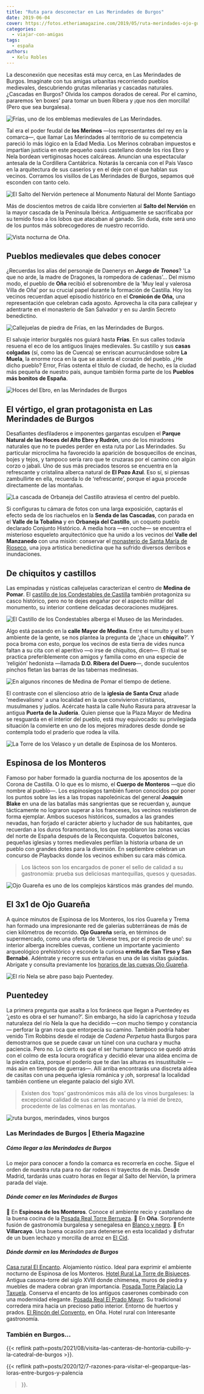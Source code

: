```yaml
---
title: "Ruta para desconectar en Las Merindades de Burgos"
date: 2019-06-04
cover: https://fotos.etheriamagazine.com/2019/05/ruta-merindades-ojo-guarena.jpg
categories: 
  - viajar-con-amigas
tags: 
  - españa
authors: 
  - Kelu Robles
---
```


La desconexión que necesitas está muy cerca, en Las Merindades de Burgos. Imagínate con tus amigas urbanitas recorriendo pueblos medievales, descubriendo grutas milenarias y cascadas naturales. ¿Cascadas en Burgos? Olvida los campos dorados de cereal. Por el camino, pararemos ‘en boxes’ para tomar un buen Ribera y ¡que nos den morcilla! (Pero que sea burgalesa).

![Frías, uno de los emblemas medievales de Las Merindades.](https://fotos.etheriamagazine.com/2019/05/ruta-merindades-pueblo-frias.jpg "Frías, uno de los emblemas medievales de Las Merindades.")

Tal era el poder feudal de **los Merinos** —los representantes del rey en la comarca—, 
que llamar Las Merindades al territorio de su competencia pareció lo más lógico en la 
Edad Media. Los Merinos cobraban impuestos e impartían justicia en este pequeño oasis 
castellano donde los ríos Ebro y Nela bordean vertiginosas hoces calcáreas. Anuncian una 
espectacular antesala de la Cordillera Cantábrica. Notarás la cercanía con el País Vasco 
en la arquitectura de sus caseríos y en el deje con el que hablan sus vecinos. Corramos 
los visillos de Las Merindades de Burgos, sepamos qué esconden con tanto celo. 

![El Salto del Nervión pertenece al Monumento Natural del Monte Santiago](https://fotos.etheriamagazine.com/2019/05/viaje-merindades-salto-nervion.jpg "El Salto del Nervión pertenece al Monumento Natural del Monte Santiago y se encuentra junto a la frontera con Vizcaya y Álava. © Turismo de Burgos")

Más de doscientos metros de caída libre convierten al **Salto del Nervión** en la mayor 
cascada de la Península Ibérica. Antiguamente se sacrificaba por su temido foso a los 
lobos que atacaban al ganado. Sin duda, éste será uno de los puntos más sobrecogedores 
de nuestro recorrido. 

![Vista nocturna de Oña.](https://fotos.etheriamagazine.com/2019/05/ruta-merindades-onas.jpg "Vista nocturna de Oña. © Turismo de Burgos")

## Pueblos medievales que debes conocer

¿Recuerdas los alias del personaje de Daenerys en **_Juego de Tronos_**? 'La que no 
arde, la madre de Dragones, la rompedora de cadenas’… Del mismo modo, el pueblo de 
**Oña** recibió el sobrenombre de la 'Muy leal y valerosa Villa de Oña’ por su crucial 
papel durante la formación de Castilla. Hoy los vecinos recuerdan aquel episodio 
histórico en el **Cronicón de Oña,** una representación que celebran cada agosto. 
Aprovecha la cita para callejear y adentrarte en el monasterio de San Salvador y en su 
Jardín Secreto benedictino. 

![Callejuelas de piedra de Frías, en las Merindades de Burgos.](https://fotos.etheriamagazine.com/2019/05/viaje-merindades-frias.jpg "Nos encantan las callejuelas de Frías.")

El salvaje interior burgalés nos guiará hasta **Frías**. En sus calles todavía resuena 
el eco de los antiguos linajes medievales. Su castillo y sus **casas colgadas** (sí, 
como las de Cuenca) se enriscan acurrucándose sobre **La Muela**, la enorme roca en la 
que se asienta el corazón del pueblo. ¿He dicho pueblo? Error, Frías ostenta el título 
de ciudad, de hecho, es la ciudad más pequeña de nuestro país, aunque también forma 
parte de los **Pueblos más bonitos de España**. 

![Hoces del Ebro, en las Merindades de Burgos](https://fotos.etheriamagazine.com/2019/05/Merindades-burgos-hoces.jpg "¿Te atreves a asomarte por las Hoces del Ebro? © Turismo de Burgos")

## El vértigo, el gran protagonista en Las Merindades de Burgos

Desafiantes desfiladeros e imponentes gargantas esculpen el **Parque Natural de las 
Hoces del Alto Ebro y Rudrón**, uno de los miradores naturales que no te puedes perder 
en esta ruta por Las Merindades. Su particular microclima ha favorecido la aparición de 
bosquecillos de encinas, bojes y tejos, y tampoco sería raro que te cruzaras por el 
camino con algún corzo o jabalí. Uno de sus más preciados tesoros se encuentra en la 
refrescante y cristalina alberca natural de **El Pozo Azul**. Eso sí, si piensas 
zambullirte en ella, recuerda lo de ‘refrescante’, porque el agua procede directamente 
de las montañas. 

![La cascada de Orbaneja del Castillo atraviesa el centro del pueblo.](https://fotos.etheriamagazine.com/2019/05/ruta-merindades-cascada-orbaneja.jpg "La cascada de Orbaneja del Castillo atraviesa el centro del pueblo. © Turismo de Burgos")

Si configuras tu cámara de fotos con una larga exposición, captarás el efecto seda de 
los riachuelos en la **Senda de las Cascadas**, con parada en el **Valle de la 
Tobalina** y en **Orbaneja del Castillo**, un coqueto pueblo declarado Conjunto 
Histórico. A media hora —en coche— se encuentra el misterioso esqueleto arquitectónico 
que ha unido a los vecinos del **Valle del Manzanedo** con una misión: conservar el 
[monasterio de Santa María de Rioseco](http://monasterioderioseco.com/), una joya 
artística benedictina que ha sufrido diversos derribos e inundaciones. 

## De chiquitos y castillos

Las empinadas y rústicas callejuelas caracterizan el centro de **Medina de Pomar**. El 
[castillo de los Condestables de Castilla](http://www.medinadepomar.net/) también 
protagoniza su casco histórico, pero no te dejes engañar por el aspecto militar del 
monumento, su interior contiene delicadas decoraciones mudéjares. 

![El Castillo de los Condestables alberga el Museo de las Merindades.](https://fotos.etheriamagazine.com/2019/05/ruta-merindades-burgos-castillo.jpg "El castillo de los Condestables alberga el Museo de las Merindades. © KR")

Algo está pasando en la **calle Mayor de Medina**. Entre el tumulto y el buen ambiente 
de la gente, se nos plantea la pregunta de ‘¿hace un **chiquito**?’. Y poca broma con 
esto, porque los vecinos de esta tierra de vides nunca faltan a su cita con el aperitivo 
—o irse de chiquitos, dicen—. El ritual se practica preferiblemente con amigos y familia 
como en una especie de ‘religión’ hedonista —llamada **D.O. Ribera del Duero**—, donde 
suculentos pinchos fletan las barras de las tabernas medinesas. 

![En algunos rincones de Medina de Pomar el tiempo de detiene.](https://fotos.etheriamagazine.com/2019/05/ruta-merindades-atrio.jpg "En algunos rincones de Medina de Pomar el tiempo de detiene. © KR")

El contraste con el silencioso atrio de la **iglesia de Santa Cruz** añade 
'medievalismo' a una localidad en la que convivieron cristianos, musulmanes y judíos. 
Acércate hasta la calle Nuño Rasura para atravesar la antigua **Puerta de la Judería**. 
Quien piense que la Plaza Mayor de Medina se resguarda en el interior del pueblo, está 
muy equivocado: su privilegiada situación la convierte en uno de los mejores miradores 
desde donde se contempla todo el praderío que rodea la villa. 

![La Torre de los Velasco y un detalle de Espinosa de los Monteros.](https://fotos.etheriamagazine.com/2019/05/ruta-merindades-espinosa.jpg "La Torre de los Velasco y un detalle de Espinosa de los Monteros. © Turismo de Burgos/KR")

## Espinosa de los Monteros

Famoso por haber formado la guardia nocturna de los aposentos de la Corona de Castilla. 
O lo que es lo mismo, el **Cuerpo de Monteros** —que dio nombre al pueblo—. Los 
espinosiegos también fueron conocidos por poner los puntos sobre las íes a las tropas 
napoleónicas del general **Joaquín Blake** en una de las batallas más sangrientas que se 
recuerdan y, aunque tácticamente no lograron superar a los franceses, los vecinos 
resistieron de forma ejemplar. Ambos sucesos históricos, sumados a las grandes nevadas, 
han forjado el carácter abierto y luchador de sus habitantes, que recuerdan a los duros 
foramontanos, los que repoblaron las zonas vacías del norte de España después de la 
Reconquista. Coquetos balcones, pequeñas iglesias y torres medievales perfilan la 
historia urbana de un pueblo con grandes dotes para la diversión. En septiembre celebran 
un concurso de Playbacks donde los vecinos exhiben su cara más cómica. 

> Los lácteos son los encargados de poner el sello de calidad a su gastronomía: prueba sus 
> deliciosas mantequillas, quesos y quesadas. 

![Ojo Guareña es uno de los complejos kársticos más grandes del mundo.](https://fotos.etheriamagazine.com/2019/05/ruta-merindades-ojo-guarena.jpg "Ojo Guareña es uno de los complejos kársticos más grandes del mundo. © KR")

## El 3x1 de Ojo Guareña

A quince minutos de Espinosa de los Monteros, los ríos Guareña y Trema han formado una 
impresionante red de galerías subterráneas de más de cien kilómetros de recorrido. **Ojo 
Guareña** sería, en términos de supermercado, como una oferta de ‘Llévese tres, por el 
precio de uno’: su interior alberga increíbles cuevas, contiene un importante yacimiento 
arqueológico prehistórico y esconde la curiosa **ermita de San Tirso y San Bernabé**. 
Adéntrate y recorre sus entrañas en una de las visitas guiadas. Abrígate y consulta 
previamente los [horarios de las cuevas Ojo 
Guareña](http://www.merindaddesotoscueva.es/content/cuevas-ojo-guarena). 

![El río Nela se abre paso bajo Puentedey.](https://fotos.etheriamagazine.com/2019/05/ruta-merindades-puentedey.jpg "El río Nela se abre paso bajo Puentedey. © KR")

## Puentedey

La primera pregunta que asalta a los foráneos que llegan a Puentedey es ‘¿esto es obra 
el ser humano?’. Sin embargo, ha sido la caprichosa y tozuda naturaleza del río Nela la 
que ha decidido —con mucho tiempo y constancia— perforar la gran roca que entorpecía su 
camino. También podría haber venido Tim Robbins desde el rodaje de _Cadena Perpetua_ 
hasta Burgos para demostrarnos que se puede cavar un túnel con una cuchara y mucha 
paciencia. Pero no. Lo cierto es que el ser humano tampoco se quedó atrás con el colmo 
de esta locura orográfica y decidió elevar una aldea encima de la piedra caliza, porque 
el poderío que te dan las alturas es insustituible —más aún en tiempos de guerras—. Allí 
arriba encontrarás una discreta aldea de casitas con una pequeña iglesia románica y ¡oh, 
sorpresa! la localidad también contiene un elegante palacio del siglo XVI. 

> Existen dos ‘tops’ gastronómicos más allá de los vinos burgaleses: la excepcional 
> calidad de sus carnes de vacuno y la miel de brezo, procedente de las colmenas en las 
> montañas. 

![ruta burgos, merindades, vinos burgos](https://fotos.etheriamagazine.com/2019/05/ruta-merindades-burgos-vinos.jpg "Vides burgalesas. © Turismo de Burgos.")

### Las Merindades de Burgos | Etheria Magazine

##### Cómo llegar a las Merindades de Burgos

Lo mejor para conocer a fondo la comarca es recorrerla en coche. Sigue el orden de 
nuestra ruta para no dar rodeos ni trayectos de más. Desde Madrid, tardarás unas cuatro 
horas en llegar al Salto del Nervión, la primera parada del viaje. 

##### Dónde comer en las Merindades de Burgos

📌 En **Espinosa de los Monteros**. Conoce el ambiente recio y castellano de la buena 
cocina de la [Posada Real Torre Berrueza](http://www.torreberrueza.es/). 📌 En **Oña**. 
Sorprendente fusión de gastronomía burgalesa y senegalesa en [Blanco y 
negro](http://www.samablancoynegro.com/). 📌 En **Villarcayo**. Una buena ocasión para 
detenerse en esta localidad y disfrutar de un buen lechazo y morcilla de arroz en [El 
Cid](https://www.hoteljimena.es/cidppal.htm). 

##### Dónde dormir en las Merindades de Burgos

[Casa rural El Encanto](http://www.lacasaencanto.es/). Alojamiento rústico. Ideal para 
exprimir el ambiente nocturno de Espinosa de los Monteros. [Hotel Rural La Torre de 
Bisjueces](http://latorredebisjueces.com/es/). Antigua casona-torre del siglo XVIII 
donde chimenea, muros de piedra y muebles de madera cobran gran importancia. [Posada 
Torre Palacio La Taxuela](https://www.lataxuela.com/). Conserva el encanto de los 
antiguos caserones combinado con una modernidad elegante. [Posada Real El Prado 
Mayor](http://www.pradomayor.es/). Su tradicional corredera mira hacia un precioso patio 
interior. Entorno de huertos y prados. [El Rincón del 
Convento](http://www.elrincondelconvento.es/restaurante.html), en Oña. Hotel rural con 
Interesante gastronomía. 

### También en Burgos...

{{< reflink 
path=posts/2021/08/visita-las-canteras-de-hontoria-cubillo-y-la-catedral-de-burgos >}}. 

{{< reflink 
path=posts/2020/12/7-razones-para-visitar-el-geoparque-las-loras-entre-burgos-y-palencia 
>}}.
